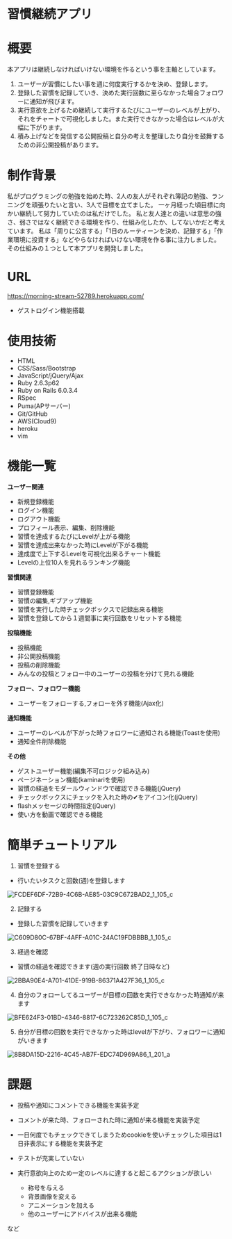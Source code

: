 # 習慣継続アプリ

# 概要

本アプリは継続しなければいけない環境を作るという事を主軸としています。

1. ユーザーが習慣にしたい事を週に何度実行するかを決め、登録します。
2. 登録した習慣を記録していき、決めた実行回数に至らなかった場合フォロワーに通知が飛びます。
3. 実行意欲を上げるため継続して実行するたびにユーザーのレベルが上がり、それをチャートで可視化しました。また実行できなかった場合はレベルが大幅に下がります。
4. 積み上げなどを発信する公開投稿と自分の考えを整理したり自分を鼓舞するための非公開投稿があります。

# 制作背景

私がプログラミングの勉強を始めた時、2人の友人がそれぞれ簿記の勉強、ランニングを頑張りたいと言い、3人で目標を立てました。
一ヶ月経った頃目標に向かい継続して努力していたのは私だけでした。
私と友人達との違いは意思の強さ、弱さではなく継続できる環境を作り、仕組み化したか、してないかだと考えています。
私は「周りに公言する」「1日のルーティーンを決め、記録する」「作業環境に投資する」などやらなければいけない環境を作る事に注力しました。
その仕組みの１つとして本アプリを開発しました。

# URL
https://morning-stream-52789.herokuapp.com/

* ゲストログイン機能搭載

# 使用技術

* HTML
* CSS/Sass/Bootstrap
* JavaScript/jQuery/Ajax
* Ruby 2.6.3p62
* Ruby on Rails 6.0.3.4
* RSpec
* Puma(APサーバー)
* Git/GitHub
* AWS(Cloud9)
* heroku
* vim

# 機能一覧

**ユーザー関連**

 * 新規登録機能
 * ログイン機能
 * ログアウト機能
 * プロフィール表示、編集、削除機能
 * 習慣を達成するたびにLevelが上がる機能
 * 習慣を達成出来なかった時にLevelが下がる機能
 * 達成度で上下するLevelを可視化出来るチャート機能
 * Levelの上位10人を見れるランキング機能

**習慣関連**

 * 習慣登録機能
 * 習慣の編集,ギブアップ機能
 * 習慣を実行した時チェックボックスで記録出来る機能
 * 習慣を登録してから１週間事に実行回数をリセットする機能
 
**投稿機能**

 * 投稿機能
 * 非公開投稿機能
 * 投稿の削除機能
 * みんなの投稿とフォロー中のユーザーの投稿を分けて見れる機能
 
**フォロー、フォロワー機能**

 * ユーザーをフォローする,フォローを外す機能(Ajax化)

**通知機能**

 * ユーザーのレベルが下がった時フォロワーに通知される機能(Toastを使用)
 * 通知全件削除機能
 
**その他**

 * ゲストユーザー機能(編集不可ロジック組み込み)
 * ページネーション機能(kaminariを使用)
 * 習慣の経過をモダールウィンドウで確認できる機能(jQuery)
 * チェックボックスにチェックを入れた時の✔︎をアイコン化(jQuery)
 * flashメッセージの時間指定(jQuery)
 * 使い方を動画で確認できる機能

# 簡単チュートリアル

1. 習慣を登録する
* 行いたいタスクと回数(週)を登録します

![FCDEF6DF-72B9-4C6B-AE85-03C9C672BAD2_1_105_c](https://user-images.githubusercontent.com/67776222/102442242-4ba75a00-4067-11eb-828b-937cd0f897a4.jpeg)
 
2. 記録する
* 登録した習慣を記録していきます
 
![C609D80C-67BF-4AFF-A01C-24AC19FDBBBB_1_105_c](https://user-images.githubusercontent.com/67776222/102442429-bce70d00-4067-11eb-990a-27758d776eed.jpeg)

3. 経過を確認
* 習慣の経過を確認できます(週の実行回数 終了日時など)

![2BBA90E4-A701-41DE-919B-86371A427F36_1_105_c](https://user-images.githubusercontent.com/67776222/102442719-60d0b880-4068-11eb-8a60-355eec5c1f3a.jpeg)

4. 自分のフォローしてるユーザーが目標の回数を実行できなかった時通知が来ます

![BFE624F3-01BD-4346-8817-6C723262C85D_1_105_c](https://user-images.githubusercontent.com/67776222/102443133-5e229300-4069-11eb-85b8-1f15ccc49229.jpeg)

5. 自分が目標の回数を実行できなかった時はlevelが下がり、フォロワーに通知がいきます

![8B8DA15D-2216-4C45-AB7F-EDC74D969A86_1_201_a](https://user-images.githubusercontent.com/67776222/103125257-d9212480-46cd-11eb-9764-f796a73617ab.jpeg)



# 課題

* 投稿や通知にコメントできる機能を実装予定
* コメントが来た時、フォローされた時に通知が来る機能を実装予定
* 一日何度でもチェックできてしまうためcookieを使いチェックした項目は1日非表示にする機能を実装予定
* テストが充実していない

* 実行意欲向上のため一定のレベルに達すると起こるアクションが欲しい

  * 称号を与える
  * 背景画像を変える
  * アニメーションを加える
  * 他のユーザーにアドバイスが出来る機能
 
など
